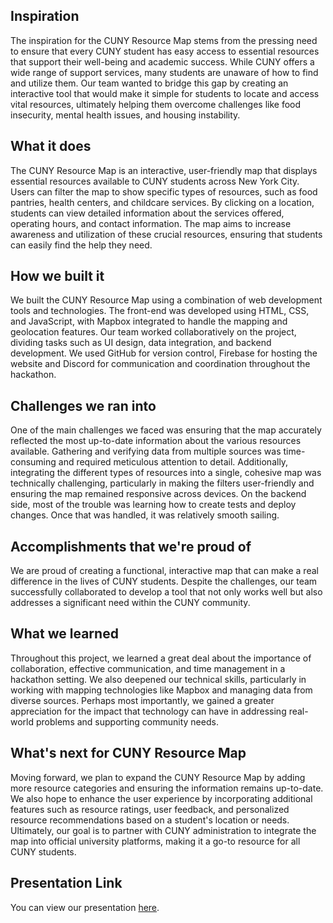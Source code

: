## Inspiration
The inspiration for the CUNY Resource Map stems from the pressing need to ensure that every CUNY student has easy access to essential resources that support their well-being and academic success. While CUNY offers a wide range of support services, many students are unaware of how to find and utilize them. Our team wanted to bridge this gap by creating an interactive tool that would make it simple for students to locate and access vital resources, ultimately helping them overcome challenges like food insecurity, mental health issues, and housing instability.
## What it does
The CUNY Resource Map is an interactive, user-friendly map that displays essential resources available to CUNY students across New York City. Users can filter the map to show specific types of resources, such as food pantries, health centers, and childcare services. By clicking on a location, students can view detailed information about the services offered, operating hours, and contact information. The map aims to increase awareness and utilization of these crucial resources, ensuring that students can easily find the help they need.
## How we built it
We built the CUNY Resource Map using a combination of web development tools and technologies. The front-end was developed using HTML, CSS, and JavaScript, with Mapbox integrated to handle the mapping and geolocation features. Our team worked collaboratively on the project, dividing tasks such as UI design, data integration, and backend development. We used GitHub for version control, Firebase for hosting the website and Discord for communication and coordination throughout the hackathon.
## Challenges we ran into
One of the main challenges we faced was ensuring that the map accurately reflected the most up-to-date information about the various resources available. Gathering and verifying data from multiple sources was time-consuming and required meticulous attention to detail. Additionally, integrating the different types of resources into a single, cohesive map was technically challenging, particularly in making the filters user-friendly and ensuring the map remained responsive across devices. On the backend side, most of the trouble was learning how to create tests and deploy changes. Once that was handled, it was relatively smooth sailing. 
## Accomplishments that we're proud of
We are proud of creating a functional, interactive map that can make a real difference in the lives of CUNY students. Despite the challenges, our team successfully collaborated to develop a tool that not only works well but also addresses a significant need within the CUNY community.
## What we learned
Throughout this project, we learned a great deal about the importance of collaboration, effective communication, and time management in a hackathon setting. We also deepened our technical skills, particularly in working with mapping technologies like Mapbox and managing data from diverse sources. Perhaps most importantly, we gained a greater appreciation for the impact that technology can have in addressing real-world problems and supporting community needs.
## What's next for CUNY Resource Map
Moving forward, we plan to expand the CUNY Resource Map by adding more resource categories and ensuring the information remains up-to-date. We also hope to enhance the user experience by incorporating additional features such as resource ratings, user feedback, and personalized resource recommendations based on a student's location or needs. Ultimately, our goal is to partner with CUNY administration to integrate the map into official university platforms, making it a go-to resource for all CUNY students.

## Presentation Link
You can view our presentation [here](https://docs.google.com/presentation/d/1bWZhJgE8KAjM3-FxtbYU-sHreKGDgLybZjzhfJ1okd8/edit?usp=sharing).
